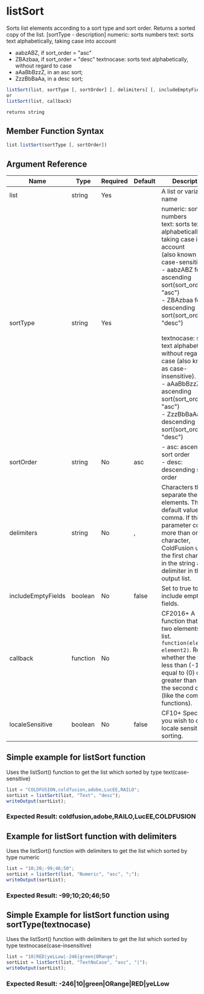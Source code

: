 # listSort

Sorts list elements according to a sort type and sort order. Returns a sorted copy of the list.
 [sortType - description]
 numeric: sorts numbers
 text: sorts text alphabetically, taking case into account
 - aabzABZ, if sort_order = "asc"
 - ZBAzbaa, if sort_order = "desc"
 textnocase: sorts text alphabetically, without regard to case
 - aAaBbBzzZ, in an asc sort;
 - ZzzBbBaAa, in a desc sort;

```javascript
listSort(list, sortType [, sortOrder] [, delimiters] [, includeEmptyFields] [, localeSensitive])
or
listSort(list, callback)
```

```javascript
returns string
```

## Member Function Syntax

```javascript
list.listSort(sortType [, sortOrder])
```

## Argument Reference

| Name | Type | Required | Default | Description |
| --- | --- | --- | --- | --- |
| list | string | Yes |  | A list or variable name |
| sortType | string | Yes |  | numeric: sorts numbers<br /> text: sorts text alphabetically, taking case into account<br /> (also known as case-sensitive).<br /> - aabzABZ for ascending sort(sort_order = "asc")<br /> - ZBAzbaa for descending sort(sort_order = "desc")<br /><br /> textnocase: sorts text alphabetically, without regard to<br /> case (also known as case-insensitive).<br /> - aAaBbBzzZ for ascending sort(sort_order = "asc")<br /> - ZzzBbBaAa for descending sort(sort_order = "desc") |
| sortOrder | string | No | asc | - asc: ascending sort order<br />- desc: descending sort order |
| delimiters | string | No | , | Characters that separate the list elements. The default value is comma. If this parameter contains more than one character, ColdFusion uses the first character in the string as the delimiter in the output list. |
| includeEmptyFields | boolean | No | false | Set to true to include empty fields. |
| callback | function | No |  | CF2016+ A function that uses two elements of a list. `function(element1, element2)`. Returns whether the first is less than (-1), equal to (0) or greater than (1) the second one (like the compare functions). |
| localeSensitive | boolean | No | false | CF10+ Specify if you wish to do a locale sensitive sorting. |

## Simple example for listSort function

Uses the listSort() function to get the list which sorted by type text(case-sensitive)

```javascript
list = "COLDFUSION,coldfusion,adobe,LucEE,RAILO";
sortList = listSort(list, "Text", "desc");
writeOutput(sortList);
```

### Expected Result: coldfusion,adobe,RAILO,LucEE,COLDFUSION

## Example for listSort function with delimiters

Uses the listSort() function with delimiters to get the list which sorted by type numeric

```javascript
list = "10;20;-99;46;50";
sortList = listSort(list, "Numeric", "asc", ";");
writeOutput(sortList);
```

### Expected Result: -99;10;20;46;50

## Simple Example for listSort function using sortType(textnocase)

Uses the listSort() function with delimiters to get the list which sorted by type textnocase(case-insensitive)

```javascript
list = "10|RED|yeLLow|-246|green|ORange";
sortList = listSort(list, "TextNoCase", "asc", "|");
writeOutput(sortList);
```

### Expected Result: -246|10|green|ORange|RED|yeLLow
